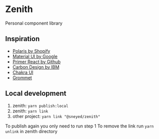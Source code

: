 # Zenith

Personal component library

## Inspiration

- [Polaris by Shopify](https://polaris.shopify.com/)
- [Material UI by Google](https://material-ui.com/)
- [Primer React by Github](https://primer.style/components/)
- [Carbon Design by IBM](https://www.carbondesignsystem.com/)
- [Chakra UI](https://chakra-ui.com/)
- [Grommet](https://v2.grommet.io/)

## Local development

1. zenith: `yarn publish:local`
1. zenith: `yarn link`
1. other project: `yarn link "@sneyed/zenith"`

To publish again you only need to run step 1
To remove the link run `yarn unlink` in zenith directory
